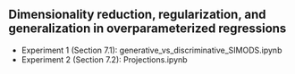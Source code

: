 ## Dimensionality reduction, regularization, and generalization in overparameterized regressions
- Experiment 1 (Section 7.1): generative_vs_discriminative_SIMODS.ipynb
- Experiment 2 (Section 7.2): Projections.ipynb
